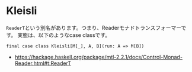 # Kleisli

`ReaderT`という別名があります。つまり、Readerモナドトランスフォーマーです。
実態は、以下のようなcase classです。

```tut:silent
final case class Kleisli[M[_], A, B](run: A => M[B])
```


- https://hackage.haskell.org/package/mtl-2.2.1/docs/Control-Monad-Reader.html#t:ReaderT
